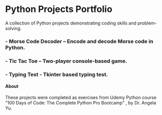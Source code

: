 # Python Projects Portfolio
A collection of Python projects demonstrating coding skills and problem-solving.

### - **Morse Code Decoder** – Encode and decode Morse code in Python.
### - **Tic Tac Toe** – Two-player console-based game.
### - **Typing Test** - Tkinter based typing test.


#### About
These projects were completed as exercises from Udemy Python course "100 Days of Code: The Complete Python Pro Bootcamp" , by Dr. Angela Yu.

